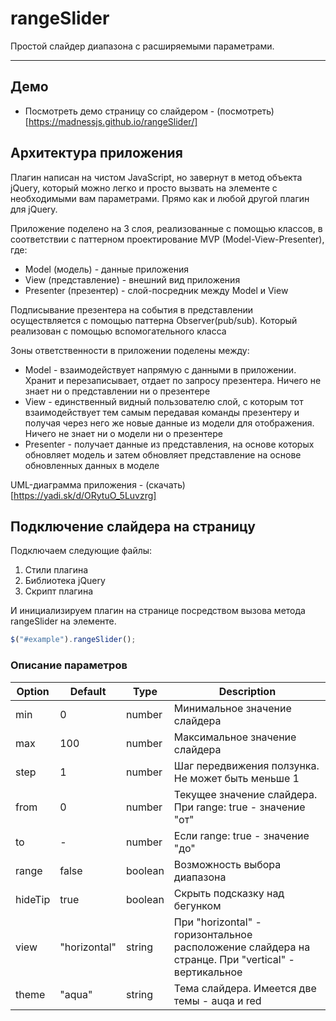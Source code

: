# rangeSlider
Простой слайдер диапазона с расширяемыми параметрами.

***

## Демо
* Посмотреть демо страницу со слайдером - (посмотреть)[https://madnessjs.github.io/rangeSlider/]

## Архитектура приложения
Плагин написан на чистом JavaScript, но завернут в метод объекта jQuery, который можно легко и просто вызвать на элементе с необходимыми вам параметрами. Прямо как и любой другой плагин для jQuery.  

Приложение поделено на 3 слоя, реализованные с помощью классов, в соответствии с паттерном проектирование MVP (Model-View-Presenter), где:
* Model (модель) - данные приложения
* View (представление) - внешний вид приложения
* Presenter (презентер) - слой-посредник между Model и View

Подписывание презентера на события в представлении осуществляется с помощью паттерна Observer(pub/sub). Который реализован с помощью вспомогательного класса

Зоны ответственности в приложении поделены между:
* Model - взаимодействует напрямую с данными в приложении. Хранит и перезаписывает, отдает по запросу презентера. Ничего не знает ни о представлении ни о презентере
* View - единственный видный пользователю слой, с которым тот взаимодействует тем самым передавая команды презентеру и получая через него же новые данные из модели для отображения. Ничего не знает ни о модели ни о презентере
* Presenter - получает данные из представления, на основе которых обновляет модель и затем обновляет представление на основе обновленных данных в моделе

UML-диаграмма приложения - (скачать)[https://yadi.sk/d/ORytuO_5Luvzrg]

## Подключение слайдера на страницу
Подключаем следующие файлы:
1. Стили плагина
2. Библиотека jQuery
3. Скрипт плагина

И инициализируем плагин на странице посредством вызова метода rangeSlider на элементе.  
```javascript
$("#example").rangeSlider();
```

### Описание параметров

| Option | Default | Type | Description |
| --- | --- | --- | --- |
| min | 0 | number | Минимальное значение слайдера |
| max | 100 | number | Максимальное значение слайдера |
| step | 1 | number | Шаг передвижения ползунка. Не может быть меньше 1 |
| from | 0 | number | Текущее значение слайдера. При range: true - значение "от" |
| to | - | number | Если range: true - значение "до" |
| range | false | boolean | Возможность выбора диапазона |
| hideTip | true | boolean | Скрыть подсказку над бегунком |
| view | "horizontal" | string | При "horizontal" - горизонтальное расположение слайдера на странце. При "vertical" - вертикальное |
| theme | "aqua" | string | Тема слайдера. Имеется две темы - auqa и red |
